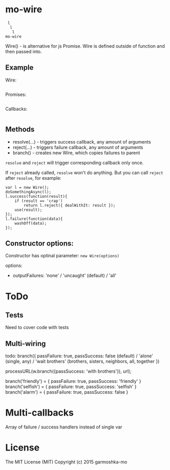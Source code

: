 # mo-wire

````
 l
  l
   l
mo-wire
````

Wire() - is alternative for js Promise.
Wire is defined outside of function and then passed into.

## Example

Wire:
````
````

Promises:
````
````

Callbacks:
````
````

## Methods

- resolve(...) - triggers success callback, any amount of arguments
- reject(...) - triggers failure callback, any amount of arguments
- branch() - creates new Wire, which copies failures to parent

`resolve` and `reject` will trigger corresponding callback only once.

If `reject` already called, `resolve` won't do anything.
But you can call `reject` after `resolve`, for example:

````
var l = new Wire();
doSomethingAsync(l);
l.success(function(result){
    if (result == 'crap')
        return l.reject({ dealWithIt: result });
    use(result);
});
l.failure(function(data){
    washOff(data);
});
````

## Constructor options:

Constructor has optinal parameter: `new Wire(options)`

options: 
- outputFailures: 'none' / 'uncaught' (default) / 'all'

# ToDo

## Tests

Need to cover code with tests

## Multi-wiring

todo: branch({
 passFailure: true,
 passSuccess: false (default)
 / 'alone' (single, any)
 / 'wait brothers' (brothers, sisters, neighbors, all, together
})

processURL(w.branch({passSuccess: 'with brothers'}), url);

branch('friendly') = { passFailure: true, passSuccess: 'friendly' }
branch('selfish') = { passFailure: true, passSuccess: 'selfish' }
branch('alarm') = { passFailure: true, passSuccess: false }

# Multi-callbacks

Array of failure / success handlers instead of single var

# License

The MIT License (MIT)
Copyright (c) 2015 garmoshka-mo
